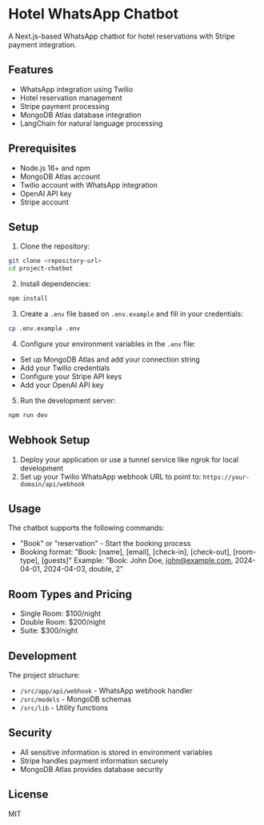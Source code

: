 # Hotel WhatsApp Chatbot

A Next.js-based WhatsApp chatbot for hotel reservations with Stripe payment integration.

## Features

- WhatsApp integration using Twilio
- Hotel reservation management
- Stripe payment processing
- MongoDB Atlas database integration
- LangChain for natural language processing

## Prerequisites

- Node.js 16+ and npm
- MongoDB Atlas account
- Twilio account with WhatsApp integration
- OpenAI API key
- Stripe account

## Setup

1. Clone the repository:
```bash
git clone <repository-url>
cd project-chatbot
```

2. Install dependencies:
```bash
npm install
```

3. Create a `.env` file based on `.env.example` and fill in your credentials:
```bash
cp .env.example .env
```

4. Configure your environment variables in the `.env` file:
- Set up MongoDB Atlas and add your connection string
- Add your Twilio credentials
- Configure your Stripe API keys
- Add your OpenAI API key

5. Run the development server:
```bash
npm run dev
```

## Webhook Setup

1. Deploy your application or use a tunnel service like ngrok for local development
2. Set up your Twilio WhatsApp webhook URL to point to:
   `https://your-domain/api/webhook`

## Usage

The chatbot supports the following commands:
- "Book" or "reservation" - Start the booking process
- Booking format: "Book: [name], [email], [check-in], [check-out], [room-type], [guests]"
  Example: "Book: John Doe, john@example.com, 2024-04-01, 2024-04-03, double, 2"

## Room Types and Pricing

- Single Room: $100/night
- Double Room: $200/night
- Suite: $300/night

## Development

The project structure:
- `/src/app/api/webhook` - WhatsApp webhook handler
- `/src/models` - MongoDB schemas
- `/src/lib` - Utility functions

## Security

- All sensitive information is stored in environment variables
- Stripe handles payment information securely
- MongoDB Atlas provides database security

## License

MIT
